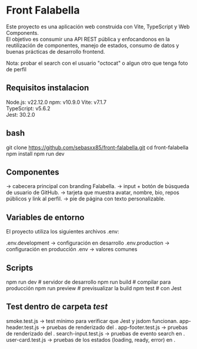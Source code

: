 # Front Falabella

Este proyecto es una aplicación web construida con Vite, TypeScript y Web Components.  
El objetivo es consumir una API REST pública y enfocandonos en la reutilización de 
componentes, manejo de estados, consumo de datos y buenas prácticas de desarrollo frontend.

Nota: probar el search con el usuario "octocat" o algun otro que tenga foto de perfil 

## Requisitos instalacion
Node.js: v22.12.0
npm: v10.9.0
Vite: v7.1.7  
TypeScript: v5.6.2  
Jest: 30.2.0

## bash
git clone https://github.com/sebasxx85/front-falabella.git
cd front-falabella
npm install
npm run dev

## Componentes
<app-header> → cabecera principal con branding Falabella.
<search-input> → input + botón de búsqueda de usuario de GitHub.
<user-card> → tarjeta que muestra avatar, nombre, bio, repos públicos y link al perfil.
<app-footer> → pie de página con texto personalizable.

## Variables de entorno
El proyecto utiliza los siguientes archivos .env:

.env.development → configuración en desarrollo
.env.production → configuración en producción
.env → valores comunes

## Scripts
npm run dev       # servidor de desarrollo
npm run build     # compilar para producción
npm run preview   # previsualizar la build
npm test          # con Jest

## Test dentro de carpeta _test_
smoke.test.js → test mínimo para verificar que Jest y jsdom funcionan.
app-header.test.js → pruebas de renderizado del <app-header>.
app-footer.test.js → pruebas de renderizado del <app-footer>.
search-input.test.js → pruebas de evento search en <search-input>.
user-card.test.js → pruebas de los estados (loading, ready, error) en <user-card>.